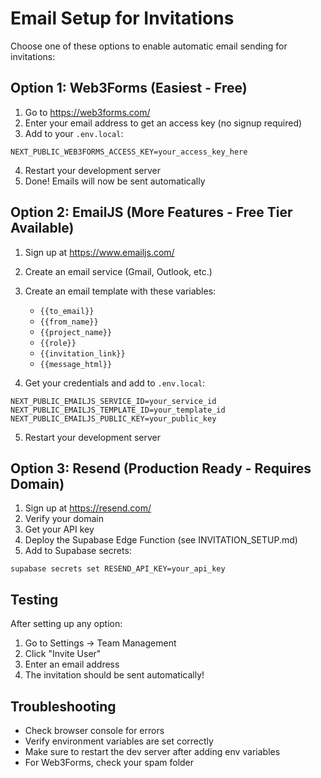 # Email Setup for Invitations

Choose one of these options to enable automatic email sending for invitations:

## Option 1: Web3Forms (Easiest - Free)

1. Go to https://web3forms.com/
2. Enter your email address to get an access key (no signup required)
3. Add to your `.env.local`:
```
NEXT_PUBLIC_WEB3FORMS_ACCESS_KEY=your_access_key_here
```
4. Restart your development server
5. Done! Emails will now be sent automatically

## Option 2: EmailJS (More Features - Free Tier Available)

1. Sign up at https://www.emailjs.com/
2. Create an email service (Gmail, Outlook, etc.)
3. Create an email template with these variables:
   - `{{to_email}}`
   - `{{from_name}}`
   - `{{project_name}}`
   - `{{role}}`
   - `{{invitation_link}}`
   - `{{message_html}}`

4. Get your credentials and add to `.env.local`:
```
NEXT_PUBLIC_EMAILJS_SERVICE_ID=your_service_id
NEXT_PUBLIC_EMAILJS_TEMPLATE_ID=your_template_id
NEXT_PUBLIC_EMAILJS_PUBLIC_KEY=your_public_key
```
5. Restart your development server

## Option 3: Resend (Production Ready - Requires Domain)

1. Sign up at https://resend.com/
2. Verify your domain
3. Get your API key
4. Deploy the Supabase Edge Function (see INVITATION_SETUP.md)
5. Add to Supabase secrets:
```
supabase secrets set RESEND_API_KEY=your_api_key
```

## Testing

After setting up any option:
1. Go to Settings → Team Management
2. Click "Invite User"
3. Enter an email address
4. The invitation should be sent automatically!

## Troubleshooting

- Check browser console for errors
- Verify environment variables are set correctly
- Make sure to restart the dev server after adding env variables
- For Web3Forms, check your spam folder
